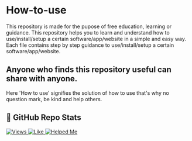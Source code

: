 # How-to-use
This repository is made for the pupose of free education, learning or guidance.
This repository helps you to learn and understand how to use/install/setup a certain software/app/website in a simple and easy way.
Each file contains step by step guidance to use/install/setup a certain software/app/website.

## Anyone who finds this repository useful can share with anyone.
Here 'How to use' signifies the solution of how to use that's why no question mark, be kind and help others. 

## 🚀 GitHub Repo Stats

<a href="https://api.countapi.xyz/hit/amankumar100/How-to-use">
  <img src="https://api.countapi.xyz/hit/amankumar100/How-to-use/visits?style=flat-square" alt="Views">
</a>
<a href="https://api.countapi.xyz/hit/amankumar100/like">
  <img src="https://img.shields.io/endpoint?url=https://api.countapi.xyz/hit/amankumar100/like&label=👍%20Like" alt="Like">
</a>
<a href="https://api.countapi.xyz/hit/amankumar100/helped">
  <img src="https://img.shields.io/endpoint?url=https://api.countapi.xyz/hit/amankumar100/helped&label=✅%20Helped%20Me" alt="Helped Me">
</a>

